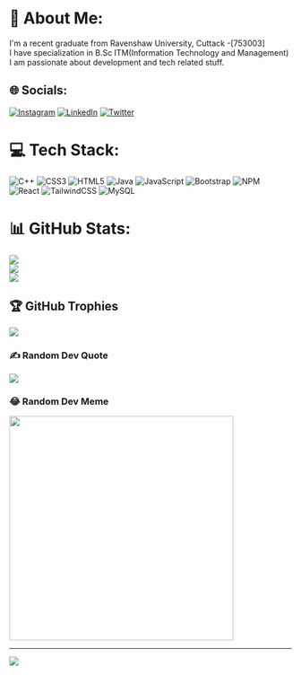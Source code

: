 # 💫 About Me:
I'm a recent graduate from Ravenshaw University, Cuttack -[753003]<br>I have specialization in B.Sc ITM(Information Technology and Management)<br>I am passionate about development and tech related stuff.


## 🌐 Socials:
[![Instagram](https://img.shields.io/badge/Instagram-%23E4405F.svg?logo=Instagram&logoColor=white)](https://instagram.com/purnima_debasmita_) [![LinkedIn](https://img.shields.io/badge/LinkedIn-%230077B5.svg?logo=linkedin&logoColor=white)](https://linkedin.com/in/debasmita-sahoo-512287251) [![Twitter](https://img.shields.io/badge/Twitter-%231DA1F2.svg?logo=Twitter&logoColor=white)](https://twitter.com/@SDEBASMITA_404) 

# 💻 Tech Stack:
![C++](https://img.shields.io/badge/c++-%2300599C.svg?style=for-the-badge&logo=c%2B%2B&logoColor=white) ![CSS3](https://img.shields.io/badge/css3-%231572B6.svg?style=for-the-badge&logo=css3&logoColor=white) ![HTML5](https://img.shields.io/badge/html5-%23E34F26.svg?style=for-the-badge&logo=html5&logoColor=white) ![Java](https://img.shields.io/badge/java-%23ED8B00.svg?style=for-the-badge&logo=java&logoColor=white) ![JavaScript](https://img.shields.io/badge/javascript-%23323330.svg?style=for-the-badge&logo=javascript&logoColor=%23F7DF1E) ![Bootstrap](https://img.shields.io/badge/bootstrap-%23563D7C.svg?style=for-the-badge&logo=bootstrap&logoColor=white) ![NPM](https://img.shields.io/badge/NPM-%23000000.svg?style=for-the-badge&logo=npm&logoColor=white) ![React](https://img.shields.io/badge/react-%2320232a.svg?style=for-the-badge&logo=react&logoColor=%2361DAFB) ![TailwindCSS](https://img.shields.io/badge/tailwindcss-%2338B2AC.svg?style=for-the-badge&logo=tailwind-css&logoColor=white) ![MySQL](https://img.shields.io/badge/mysql-%2300f.svg?style=for-the-badge&logo=mysql&logoColor=white)
# 📊 GitHub Stats:
![](https://github-readme-stats.vercel.app/api?username=Sahoo-Debasmita&theme=react&hide_border=false&include_all_commits=true&count_private=true)<br/>
![](https://github-readme-streak-stats.herokuapp.com/?user=Sahoo-Debasmita&theme=react&hide_border=false)<br/>
![](https://github-readme-stats.vercel.app/api/top-langs/?username=Sahoo-Debasmita&theme=react&hide_border=false&include_all_commits=true&count_private=true&layout=compact)

## 🏆 GitHub Trophies
![](https://github-profile-trophy.vercel.app/?username=Sahoo-Debasmita&theme=onedark&no-frame=false&no-bg=true&margin-w=4)

### ✍️ Random Dev Quote
![](https://quotes-github-readme.vercel.app/api?type=horizontal&theme=radical)

### 😂 Random Dev Meme
<img src='https://randommeme-five.vercel.app/' style="height: 400px;"/>

---
[![](https://visitcount.itsvg.in/api?id=Sahoo-Debasmita&icon=0&color=0)](https://visitcount.itsvg.in)

<!-- Proudly created with GPRM ( https://gprm.itsvg.in ) -->
